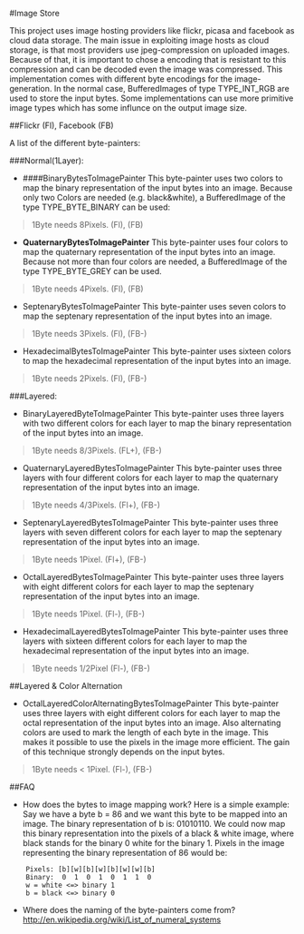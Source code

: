#Image Store


This project uses image hosting providers like flickr, picasa and facebook as cloud data storage. The main issue in exploiting image hosts as cloud storage, is that most providers use jpeg-compression on uploaded images. Because of that, it is important to chose a encoding that is resistant to this compression and can be decoded even the image was compressed.
This implementation comes with different byte encodings for the image-generation. In the normal case, BufferedImages of type TYPE_INT_RGB are used to store the input bytes. Some implementations can use more primitive image types which has some influnce on the output image size.

##Flickr (Fl), Facebook (FB)

A list of the different byte-painters:

###Normal(1Layer):
	
* ####BinaryBytesToImagePainter
This byte-painter uses two colors to map the binary representation of the input bytes into an image. Because only two Colors are needed (e.g. black&white), a BufferedImage of the type TYPE_BYTE_BINARY can be used: 
>1Byte needs 8Pixels. (Fl), (FB)

* **QuaternaryBytesToImagePainter**
This byte-painter uses four colors to map the quaternary representation of the input bytes into an image. Because not more than four colors are needed, a BufferedImage of the type TYPE_BYTE_GREY can be used.
>1Byte needs 4Pixels.	(Fl), (FB)

* SeptenaryBytesToImagePainter
This byte-painter uses seven colors to map the septenary representation of the input bytes into an image.
>1Byte needs 3Pixels. (Fl), (FB-)

* HexadecimalBytesToImagePainter
This byte-painter uses sixteen colors to map the hexadecimal representation of the input bytes into an image.
>1Byte needs 2Pixels. (Fl), (FB-)
		

###Layered:

* BinaryLayeredByteToImagePainter
This byte-painter uses three layers with two different colors for each layer to map the binary representation of the input bytes into an image.
>1Byte needs 8/3Pixels. (FL+), (FB-)
	
* QuaternaryLayeredBytesToImagePainter
This byte-painter uses three layers with four different colors for each layer to map the quaternary representation of the input bytes into an image. 
>1Byte needs 4/3Pixels. (Fl+), (FB-)

* SeptenaryLayeredBytesToImagePainter 
This byte-painter uses three layers with seven different colors for each layer to map the septenary representation of the input bytes into an image.
>1Byte needs 1Pixel. (Fl+), (FB-)

* OctalLayeredBytesToImagePainter 
This byte-painter uses three layers with eight different colors for each layer to map the septenary representation of the input bytes into an image.
>1Byte needs 1Pixel. (Fl-), (FB-)

* HexadecimalLayeredBytesToImagePainter
This byte-painter uses three layers with sixteen different colors for each layer to map the hexadecimal representation of the input bytes into an image.
>1Byte needs 1/2Pixel (Fl-), (FB-)
		
##Layered & Color Alternation
		
* OctalLayeredColorAlternatingBytesToImagePainter
This byte-painter uses three layers with eight different colors for each layer to map the octal representation of the input bytes into an image. Also alternating colors are used to mark the length of each byte in the image. This makes it possible to use the pixels in the image more efficient. The gain of this technique strongly depends on the input bytes.
>1Byte needs < 1Pixel. (Fl-), (FB-)
		
##FAQ

* How does the bytes to image mapping work?
Here is a simple example: Say we have a byte b = 86 and we want this byte to be mapped into an image. The binary representation of b is: 01010110. We could now map this binary representation into the pixels of a black & white image, where black stands for the binary 0 white for the binary 1. Pixels in the image representing the binary representation of 86 would be: 

```
	Pixels:	[b][w][b][w][b][w][w][b]
	Binary:  0  1  0  1  0  1  1  0
	w = white <=> binary 1
	b = black <=> binary 0
```
	
* Where does the naming of the byte-painters come from?
http://en.wikipedia.org/wiki/List_of_numeral_systems